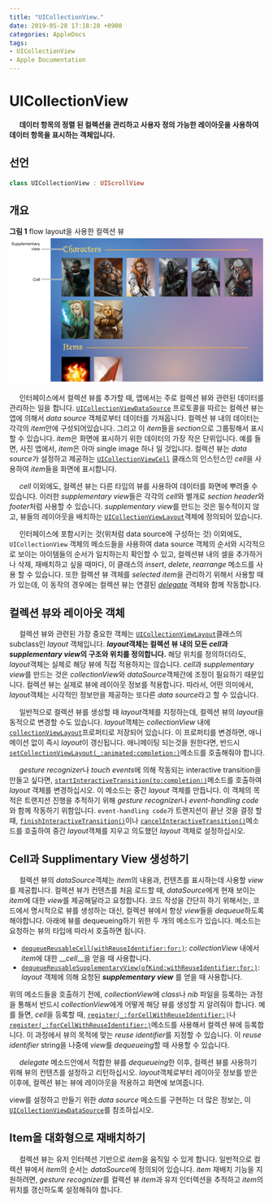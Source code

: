 ```yaml
---
title: "UICollectionView."
date: 2019-05-28 17:18:28 +0900
categories: AppleDocs
tags:
- UICollectionView
- Apple Documentation
---
```


# UICollectionView
&nbsp;&nbsp;&nbsp;&nbsp;
__데이터 항목의 정렬 된 컬렉션을 관리하고 사용자 정의 가능한 레이아웃을 사용하여 데이터 항목을 표시하는 객체입니다.__



## 선언
```swift
class UICollectionView : UIScrollView
```

## 개요
**그림 1** flow layout을 사용한 컬렉션 뷰
![figure_1](/assets/images/post/2019-05-28-figure1.png)

&nbsp;&nbsp;&nbsp;&nbsp;
인터페이스에서 컬렉션 뷰를 추가할 때, 앱에서는 주로 컬렉션 뷰와 관련된 데이터를 관리하는 일을 합니다. [`UICollectionViewDataSource`](https://developer.apple.com/documentation/uikit/uicollectionviewdatasource) 프로토콜을 따르는 컬렉션 뷰는 앱에 의해서 *data source* 객체로부터 데이터를 가져옵니다. 컬렉션 뷰 내의 데이터는 각각의 *item*안에 구성되어있습니다. 그리고 이 *item*들을 *section*으로 그룹핑해서 표시할 수 있습니다. *item*은 화면에 표시하기 위한 데이터의 가장 작은 단위입니다. 예를 들면, 사진 앱에서, *item*은 아마 single image 하나 일 것입니다. 컬렉션 뷰는 *data source*가 설정하고 제공하는 [`UICollectionViewCell`](https://developer.apple.com/documentation/uikit/uicollectionviewcell) 클래스의 인스턴스인 *cell*을 사용하여 *item*들을 화면에 표시합니다.

&nbsp;&nbsp;&nbsp;&nbsp;
*cell* 이외에도, 컬렉션 뷰는 다른 타입의 뷰를 사용하여 데이터를 화면에 뿌려줄 수 있습니다. 이러한 *supplementary view*들은 각각의 *cell*와 별개로 *section header*와 *footer*처럼 사용할 수 있습니다. *supplementary view*를 만드는 것은 필수적이지 않고, 뷰들의 레이아웃을 배치하는 [`UICollectionViewLayout`](https://developer.apple.com/documentation/uikit/uicollectionviewlayout)객체에 정의되어 있습니다.

&nbsp;&nbsp;&nbsp;&nbsp;
인터페이스에 포함시키는 것(위처럼 data source에 구성하는 것) 이외에도, `UICollectionView` 객체의 메소드들을 사용하여 data source 객체의 순서와 시각적으로 보이는 아이템들의 순서가 일치하는지 확인할 수 있고, 컬렉션뷰 내의 셀을 추가하거나 삭제, 재배치하고 싶을 때마다, 이 클래스의 *insert*, *delete*, *rearrange* 메소드를 사용 할 수 있습니다. 또한 컬렉션 뷰 객체를 *selected item*을 관리하기 위해서 사용할 때가 있는데, 이 동작의 경우에는 컬렉션 뷰는 연결된 [*delegate*](https://developer.apple.com/documentation/uikit/uicollectionview/1618033-delegate) 객체와 함께 작동합니다.
<br>

## 컬렉션 뷰와 레이아웃 객체

&nbsp;&nbsp;&nbsp;&nbsp;
컬렉션 뷰와 관련된 가장 중요한 객체는 [`UICollectionViewLayout`](https://developer.apple.com/documentation/uikit/uicollectionviewlayout)클래스의 subclass인 *layout* 객체입니다. __*layout*객체는 컬렉션 뷰 내의 모든 *cell*과 *supplementary view*의 구조와 위치를 정의합니다.__ 해당 위치를 정의하더라도, *layout*객체는 실제로 해당 뷰에 직접 적용하지는 않습니다. *cell*과 *supplementary view*를 만드는 것은 *collectionView*와 *dataSource*객체간에 조정이 필요하기 때문입니다. 컬렉션 뷰는 실제로 뷰에 레이아웃 정보를 적용합니다. 따라서, 어떤 의미에서, *layout*객체는 시각적인 정보만을 제공하는 또다른 *data source*라고 할 수 있습니다.

&nbsp;&nbsp;&nbsp;&nbsp;
일반적으로 컬렉션 뷰를 생성할 때 *layout*객체를 지정하는데, 컬렉션 뷰의 *layout*을 동적으로 변경할 수도 있습니다. *layout*객체는 *collectionView* 내에 [`collectionViewLayout`](https://developer.apple.com/documentation/uikit/uicollectionview/1618047-collectionviewlayout)프로퍼티로 저장되어 있습니다. 이 프로퍼티를 변경하면, 애니메이션 없이 즉시 *layout*이 갱신됩니다. 애니메이팅 되는것을 원한다면, 반드시 [`setCollectionViewLayout(_:animated:completion:)`](https://developer.apple.com/documentation/uikit/uicollectionview/1618017-setcollectionviewlayout)메소드를 호출해줘야 합니다.

&nbsp;&nbsp;&nbsp;&nbsp;
*gesture recognizer*나 *touch events*에 의해 작동되는 interactive transition을 만들고 싶다면, [`startInteractiveTransition(to:completion:)`](https://developer.apple.com/documentation/uikit/uicollectionview/1618098-startinteractivetransition)메소드를 호출하여 *layout* 객체를 변경하십시오. 이 메소드는 중간 *layout* 객체를 만듭니다. 이 객체의 목적은 트랜지션 진행을 추적하기 위해 *gesture recognizer*나 *event-handling code*와 함께 작동하기 위함입니다. `event-handling code`가 트랜지션이 끝난 것을 결정 할 때, [`finishInteractiveTransition()`](https://developer.apple.com/documentation/uikit/uicollectionview/1618080-finishinteractivetransition)이나 [`cancelInteractiveTransition()`](https://developer.apple.com/documentation/uikit/uicollectionview/1618075-cancelinteractivetransition)메소드를 호출하여 중간 *layout*객체를 지우고 의도했던 *layout* 객체로 설정하십시오.

## Cell과 Supplimentary View 생성하기

&nbsp;&nbsp;&nbsp;&nbsp;
컬렉션 뷰의 *dataSource*객체는 *item*의 내용과, 컨텐츠를 표시하는데 사용할 *view* 를 제공합니다. 컬렉션 뷰가 컨텐츠를 처음 로드할 때, *dataSource*에게 현재 보이는 *item*에 대한 *view*를 제공해달라고 요청합니다. 코드 작성을 간단히 하기 위해서는, 코드에서 명시적으로 뷰를 생성하는 대신, 컬렉션 뷰에서 항상 *view*들을 *dequeue*하도록 해야합니다. 아래에 뷰를 dequeueing하기 위한 두 개의 메소드가 있습니다. 메소드는 요청하는 뷰의 타입에 따라서 호출하면 됩니다.

- [`dequeueReusableCell(withReuseIdentifier:for:)`](https://developer.apple.com/documentation/uikit/uicollectionview/1618063-dequeuereusablecell): *collectionView* 내에서 *item*에 대한 __*cell*__을 얻을 때 사용합니다.
- [`dequeueReusableSupplementaryView(ofKind:withReuseIdentifier:for:)`](https://developer.apple.com/documentation/uikit/uicollectionview/1618068-dequeuereusablesupplementaryview): *layout* 객체에 의해 요청된 __*supplementary view*__ 를 얻을 때 사용합니다.

위의 메소드들을 호출하기 전에, *collectionView*에 *class*나 *nib* 파일을 등록하는 과정을 통해서 반드시 *collectionView*에게 어떻게 해당 뷰를 생성할 지 알려줘야 합니다. 예를 들면, *cell*을 등록할 때, [`register(_:forCellWithReuseIdentifier:)`](https://developer.apple.com/documentation/uikit/uicollectionview/1618089-register)나 [`register(_:forCellWithReuseIdentifier:)`](https://developer.apple.com/documentation/uikit/uicollectionview/1618083-register)메소드를 사용해서 컬렉션 뷰에 등록합니다. 이 과정에서 뷰의 목적에 맞는 *reuse identifier*를 지정할 수 있습니다. 이 *reuse identifier* string을 나중에 *view*를 *dequeueing*할 때 사용할 수 있습니다.

&nbsp;&nbsp;&nbsp;&nbsp;
*delegate* 메소드안에서 적합한 뷰를 *dequeueing*한 이후, 컬렉션 뷰를 사용하기 위해 뷰의 컨텐츠를 설정하고 리턴하십시오. *layout*객체로부터 레이아웃 정보를 받은 이후에, 컬렉션 뷰는 뷰에 레이아웃을 적용하고 화면에 보여줍니다.

view를 설정하고 만들기 위한 *data source* 메소드를 구현하는 더 많은 정보는, 이 [`UICollectionViewDataSource`](https://developer.apple.com/documentation/uikit/uicollectionviewdatasource)를 참조하십시오.

## Item을 대화형으로 재배치하기

&nbsp;&nbsp;&nbsp;&nbsp;
컬렉션 뷰는 유저 인터렉션 기반으로 *item*을 움직일 수 있게 합니다. 일반적으로 컬렉션 뷰에서 *item*의 순서는 *dataSource*에 정의되어 있습니다. *item* 재배치 기능을 지원하려면, *gesture recognizer*를 컬렉션 뷰 *item*과 유저 인터렉션을 추적하고 *item*의 위치를 갱신하도록 설정해줘야 합니다. 

&nbsp;&nbsp;&nbsp;&nbsp;

